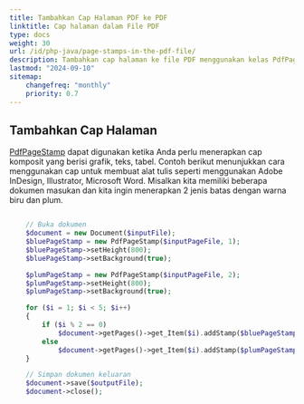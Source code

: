 ```yaml
---
title: Tambahkan Cap Halaman PDF ke PDF
linktitle: Cap halaman dalam File PDF
type: docs
weight: 30
url: /id/php-java/page-stamps-in-the-pdf-file/
description: Tambahkan cap halaman ke file PDF menggunakan kelas PdfPageStamp dengan PHP.
lastmod: "2024-09-10"
sitemap:
    changefreq: "monthly"
    priority: 0.7
---
```


## Tambahkan Cap Halaman 

[PdfPageStamp](https://reference.aspose.com/pdf/java/com.aspose.pdf/PdfPageStamp) dapat digunakan ketika Anda perlu menerapkan cap komposit yang berisi grafik, teks, tabel. Contoh berikut menunjukkan cara menggunakan cap untuk membuat alat tulis seperti menggunakan Adobe InDesign, Illustrator, Microsoft Word. Misalkan kita memiliki beberapa dokumen masukan dan kita ingin menerapkan 2 jenis batas dengan warna biru dan plum.

```php

    // Buka dokumen
    $document = new Document($inputFile);        
    $bluePageStamp = new PdfPageStamp($inputPageFile, 1);
    $bluePageStamp->setHeight(800);
    $bluePageStamp->setBackground(true);        

    $plumPageStamp = new PdfPageStamp($inputPageFile, 2);
    $plumPageStamp->setHeight(800);
    $plumPageStamp->setBackground(true);

    for ($i = 1; $i < 5; $i++)
    {
        if ($i % 2 == 0)
            $document->getPages()->get_Item($i).addStamp($bluePageStamp);
        else
            $document->getPages()->get_Item($i).addStamp($plumPageStamp);
    }

    // Simpan dokumen keluaran
    $document->save($outputFile);
    $document->close();  
```